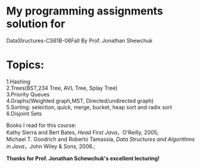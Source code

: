 # My programming assignments solution for
DataStructures-CS61B-06Fall By Prof. Jonathan Shewchuk
# Topics:
1.Hashing  
2.Trees(BST,234 Tree, AVL Tree, Splay Tree)  
3.Priority Queues  
4.Graphs(Weighted graph,MST, Directed/undirected graph)  
5.Sorting: selection, quick, merge, bucket, heap sort and radix sort  
6.Disjoint Sets  

Books I read for this course:   
Kathy Sierra and Bert Bates, *Head First Java*，O'Reilly, 2005;  
Michael T. Goodrich and Roberto Tamassia, *Data Structures and Algorithms in Java*，John Wiley & Sons, 2006.;

**Thanks for Prof. Jonathan Schewchuk's excellent lecturing!**  
